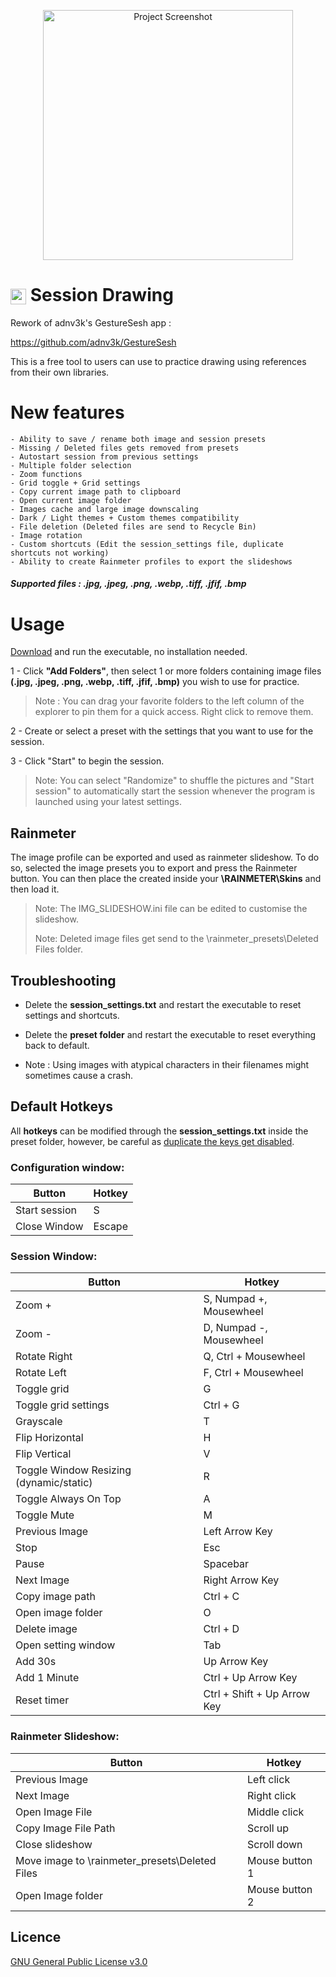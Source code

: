 <p align="center">
  <img src="https://github.com/Inkdecker/session_drawing/blob/main/ui/resources/icons/sample.png" alt="Project Screenshot" width="400"/>
</p>

# <img src="https://raw.githubusercontent.com/Inkdecker/session_drawing/main/ui/resources/icons/session_drawing.png" width="25" style="vertical-align: middle;" /> Session Drawing

Rework of adnv3k's GestureSesh app :

https://github.com/adnv3k/GestureSesh


This is a free tool to users can use to practice drawing using references from their own libraries.

# New features
	- Ability to save / rename both image and session presets
	- Missing / Deleted files gets removed from presets
	- Autostart session from previous settings
	- Multiple folder selection
	- Zoom functions
	- Grid toggle + Grid settings
	- Copy current image path to clipboard
	- Open current image folder
	- Images cache and large image downscaling
	- Dark / Light themes + Custom themes compatibility
 	- File deletion (Deleted files are send to Recycle Bin)
 	- Image rotation 
  	- Custom shortcuts (Edit the session_settings file, duplicate shortcuts not working)
   	- Ability to create Rainmeter profiles to export the slideshows

##### Supported files :  .jpg, .jpeg, .png, .webp, .tiff, .jfif, .bmp


# Usage
[Download](https://github.com/Inkdecker/session_drawing/releases/download/1.1/session_drawing.exe) and run the executable, no installation needed.

1 - Click **"Add Folders"**, then select 1 or more folders containing image files **(.jpg, .jpeg, .png, .webp, .tiff, .jfif, .bmp)** you wish to use for practice.

>Note : You can drag your favorite folders to the left column of the explorer to pin them for a quick access. Right click to remove them.

2 - Create or select a preset with the settings that you want to use for the session.

3 - Click "Start" to begin the session.

>Note: You can select "Randomize" to shuffle the pictures and "Start session" to automatically start the session whenever the program is launched using your latest settings.

## Rainmeter
The image profile can be exported and used as rainmeter slideshow. To do so, selected the image presets you to export and press the Rainmeter button. You can then place the created inside your **\RAINMETER\Skins** and then load it.
> Note: The IMG_SLIDESHOW.ini file can be edited to customise the slideshow.
> 
> Note: Deleted image files get send to the \rainmeter_presets\Deleted Files folder. 


## Troubleshooting
- Delete the **session_settings.txt** and restart the executable to reset settings and shortcuts.
- Delete the **preset folder** and restart the executable to reset everything back to default.

- Note : Using images with atypical characters in their filenames might sometimes cause a crash.


## Default Hotkeys
All **hotkeys** can be modified through the **session_settings.txt** inside the preset folder, however, be careful as <ins>duplicate the keys get disabled</ins>.

### Configuration window:
Button | Hotkey
------------ | -------------
Start session | S
Close Window | Escape

### Session Window: 
Button | Hotkey
------------ | -------------
Zoom + | S, Numpad +, Mousewheel
Zoom - | D, Numpad -, Mousewheel
Rotate Right | Q, Ctrl + Mousewheel
Rotate Left | F, Ctrl + Mousewheel
Toggle grid | G
Toggle grid settings | Ctrl + G
Grayscale | T
Flip Horizontal | H
Flip Vertical | V
Toggle Window Resizing (dynamic/static) | R
Toggle Always On Top | A
Toggle Mute | M
Previous Image | Left Arrow Key
Stop | Esc 
Pause | Spacebar
Next Image | Right Arrow Key
Copy image path | Ctrl + C
Open image folder | O
Delete image | Ctrl + D
Open setting window | Tab
Add 30s | Up Arrow Key
Add 1 Minute | Ctrl + Up Arrow Key
Reset timer | Ctrl + Shift + Up Arrow Key

### Rainmeter Slideshow: 
Button | Hotkey
------------ | -------------
Previous Image | Left click
Next Image | Right click
Open Image File | Middle click
Copy Image File Path | Scroll up
Close slideshow | Scroll down
Move image to \rainmeter_presets\Deleted Files | Mouse button 1
Open Image folder | Mouse button 2

## Licence
[GNU General Public License v3.0](https://github.com/Inkdecker/session_drawing/blob/main/LICENSE)
